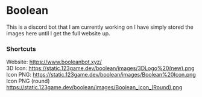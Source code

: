 # Boolean
This is a discord bot that I am currently working on I have simply stored the images here until I get the full website up.  

### Shortcuts  

Website: https://www.booleanbot.xyz/  
3D Icon: https://static.123game.dev/boolean/images/3DLogo%20(new).png  
Icon PNG: https://static.123game.dev/boolean/images/Boolean%20Icon.png  
Icon PNG (round) https://static.123game.dev/boolean/images/Boolean_Icon_(Round).png  
